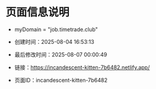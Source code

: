 # 页面信息说明
- myDomain = "job.timetrade.club"
- 创建时间：2025-08-04 16:53:13

- 最后修改时间：2025-08-07 00:00:49

- 链接：https://incandescent-kitten-7b6482.netlify.app/

- 页面ID：incandescent-kitten-7b6482
